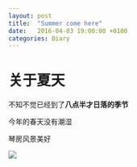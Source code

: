 ```yaml
---
layout: post
title:  "Summer come here"
date:   2016-04-03 19:00:00 +0100
categories: Diary 
---
```

<h1>关于夏天</h1>

不知不觉已经到了**八点半才日落的季节**

今年的春天没有潮湿

琴房风景美好

![](http://7xqa1o.com1.z0.glb.clouddn.com/FullSizeRendersmall.jpg)


